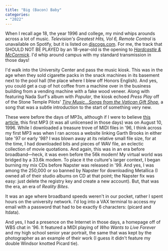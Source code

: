 ```yaml
---
title: "Big (Bacon) Baby"
categories:
- "2022"
---
```


When I recall age 18, the year 1996 and college, my mind whips arounds across a lot of music. *Television's Greatest Hits, Vol 6, Remote Control* is unavailable on Spotify, but it is listed on [discogs.com](https://www.discogs.com/release/7324921-Various-Televisions-Greatest-Hits-Volume-6-Remote-Control). For me, the track that SHOULD NOT BE PLAYED by an 18-year-old is the opening to *[Hardcastle & McCormick](https://www.youtube.com/watch?v=_oHpWw7L3d4)*. I'd whip around campus with my standard transmission in those days!

I'd walk into the University Center and pass the music kiosk. This was in the age when they sold cigarette packs in the snack machines in its basement next to the pool hall (the place where I blew off Honors English).  And yes, you could get a cup of hot coffee from a machine over in the business building from a vending machine with a fake wood veneer. Along with featuring Nada Surf's album with *Popular*, the kiosk echoed *Press Play* off of the Stone Temple Pilots' *[Tiny Music...Songs from the Vatican Gift Shop](https://open.spotify.com/album/2JJEIN6LvQJQTJDfnYdDAe?si=cp6LaCV7RO-Arxhd6G1bhQ)*, a song that was a subtle introduction to the start of something very new.  

These were before the days of MP3s, although if I were to believe [this article](https://medium.com/@martinmignot/as-the-music-industry-recently-announced-its-first-annual-revenue-growth-after-15-years-of-115e424338f), this first MP3 (it was all unlicensed in those days) was on August 10, 1996.  While I downloaded a treasure trove of MIDI files in '96, I think across my first MP3 was when I ran across a website linking Garth Brooks in either late '97 or early '98?   I was blown away at its relative small file size, for at the time, I had downloaded bits and pieces of WAV file, an eclectic collection of movie quotations.  And again, this was in an era before broadband—heck, it was even before the 56k modem!  My virtual world was bridged by a 33.6k modem. To place it the culture's larger context, I began burning my mix CDs before Napster was released in '99.  And yes, I was among the 250,000 or so banned by Napster for downloading Metallica (I owned all of their studio albums on CD at that point; the Napster fix was easy:  just delete the registry key and create a new account).  But, that was the era, an era of *Reality Bites*.

It was an age where broadband speeds weren't in our pocket, rather I spent hours on the university network.  I'd log into a VAX terminal to access my email with a password that had to be exactly 6 characters:  (picard and ltdata).

And yes, I had a presence on the Internet in those days, a homepage off of WBS chat in '96.  It featured a MIDI playing of *Who Wants to Live Forever* and my high school senior year portrait, the same that was kept by the photographer as an example of their work (I guess it didn't feature my double Windsor knotted Picard tie).